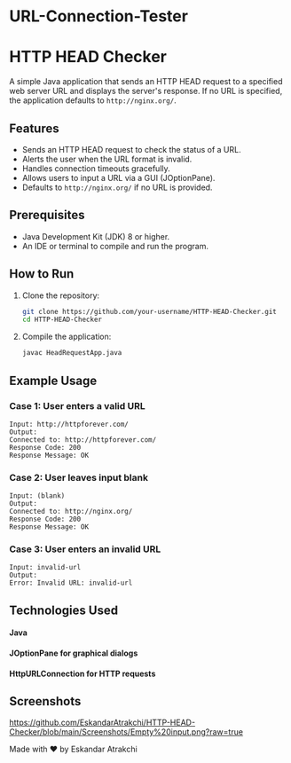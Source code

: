 # URL-Connection-Tester

# HTTP HEAD Checker

A simple Java application that sends an HTTP HEAD request to a specified web server URL and displays the server's response. If no URL is specified, the application defaults to `http://nginx.org/`.

## Features
- Sends an HTTP HEAD request to check the status of a URL.
- Alerts the user when the URL format is invalid.
- Handles connection timeouts gracefully.
- Allows users to input a URL via a GUI (JOptionPane).
- Defaults to `http://nginx.org/` if no URL is provided.

## Prerequisites
- Java Development Kit (JDK) 8 or higher.
- An IDE or terminal to compile and run the program.

## How to Run
1. Clone the repository:
   ```bash
   git clone https://github.com/your-username/HTTP-HEAD-Checker.git
   cd HTTP-HEAD-Checker
   ```
2. Compile the application:
   ```bash
   javac HeadRequestApp.java
   ```

## Example Usage

### Case 1: User enters a valid URL
    Input: http://httpforever.com/
    Output:
    Connected to: http://httpforever.com/
    Response Code: 200
    Response Message: OK

### Case 2: User leaves input blank
    Input: (blank)
    Output:
    Connected to: http://nginx.org/
    Response Code: 200
    Response Message: OK

### Case 3: User enters an invalid URL
    Input: invalid-url
    Output:
    Error: Invalid URL: invalid-url

## Technologies Used
#### Java
#### JOptionPane for graphical dialogs
#### HttpURLConnection for HTTP requests

## Screenshots

https://github.com/EskandarAtrakchi/HTTP-HEAD-Checker/blob/main/Screenshots/Empty%20input.png?raw=true 

Made with ❤️ by Eskandar Atrakchi